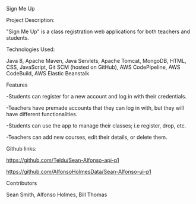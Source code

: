 Sign Me Up

Project Description:

"Sign Me Up" is a class registration web applications for both teachers and students.

Technologies Used:

Java 8,  Apache Maven,  Java Servlets,  Apache Tomcat,  MongoDB,  HTML,  CSS,  JavaScript,  Git SCM (hosted on GitHub),  AWS CodePipeline,  AWS CodeBuild,  AWS Elastic Beanstalk
 
Features

-Students can register for a new account and log in with their credentials.

-Teachers have premade accounts that they can log in with, but they will have different functionalities.

-Students can use the app to manage their classes; i.e register, drop, etc.

-Teachers can add new courses, edit their details, or delete them.


Github links:

https://github.com/Teldu/Sean-Alfonso-api-p1

https://github.com/AlfonsoHolmesData/Sean-Alfonso-ui-p1


Contributors

Sean Smith, Alfonso Holmes, Bill Thomas
